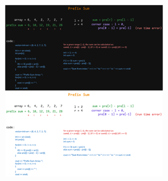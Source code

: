 <img src="https://github.com/Tamiim-Iqbal/Everything-I-Learned/blob/main/02.%20Data%20Structures%20%26%20Algorithms/02.%20Algorithms/01.%20Sum/01.%20Prefix%20Sum/prefix_sum_dark.png#gh-dark-mode-only" />

<img src="https://github.com/Tamiim-Iqbal/Everything-I-Learned/blob/main/02.%20Data%20Structures%20%26%20Algorithms/02.%20Algorithms/01.%20Sum/01.%20Prefix%20Sum/prefix_sum.png#gh-light-mode-only" />
